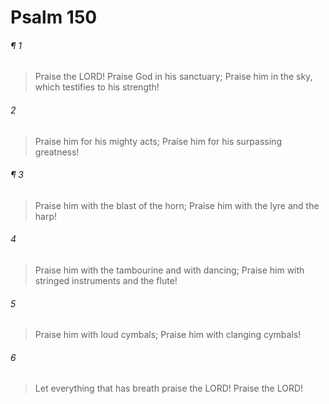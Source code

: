 # Psalm 150
###### ¶ 1
> Praise the LORD!
> Praise God in his sanctuary;
> Praise him in the sky, which testifies to his strength!
###### 2
> Praise him for his mighty acts;
> Praise him for his surpassing greatness!
###### ¶ 3
> Praise him with the blast of the horn;
> Praise him with the lyre and the harp!
###### 4
> Praise him with the tambourine and with dancing;
> Praise him with stringed instruments and the flute!
###### 5
> Praise him with loud cymbals;
> Praise him with clanging cymbals!
###### 6
> Let everything that has breath praise the LORD!
> Praise the LORD!
